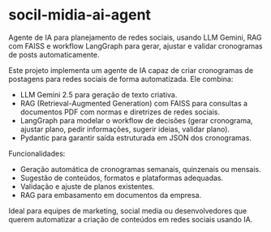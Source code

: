 # socil-midia-ai-agent
Agente de IA para planejamento de redes sociais, usando LLM Gemini, RAG com FAISS e workflow LangGraph para gerar, ajustar e validar cronogramas de posts automaticamente.

Este projeto implementa um agente de IA capaz de criar cronogramas de postagens para redes sociais de forma automatizada. Ele combina:
- LLM Gemini 2.5 para geração de texto criativa.
- RAG (Retrieval-Augmented Generation) com FAISS para consultas a documentos PDF com normas e diretrizes de redes sociais.
- LangGraph para modelar o workflow de decisões (gerar cronograma, ajustar plano, pedir informações, sugerir ideias, validar plano).
- Pydantic para garantir saída estruturada em JSON dos cronogramas.


Funcionalidades:
- Geração automática de cronogramas semanais, quinzenais ou mensais.
- Sugestão de conteúdos, formatos e plataformas adequadas.
- Validação e ajuste de planos existentes.
- RAG para embasamento em documentos da empresa.

Ideal para equipes de marketing, social media ou desenvolvedores que querem automatizar a criação de conteúdos em redes sociais usando IA.
